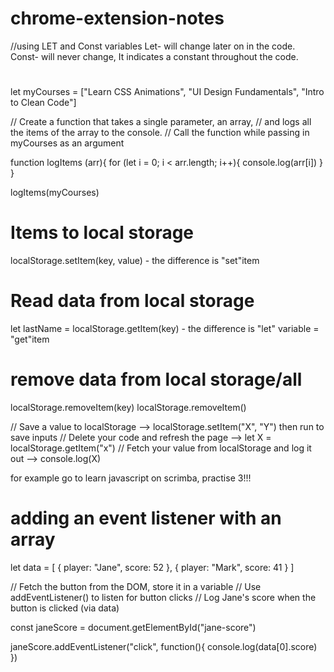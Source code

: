 # chrome-extension-notes
//using LET and Const variables
Let- will change later on in the code.
Const- will never change, It indicates a constant throughout the code.

#
let myCourses = ["Learn CSS Animations", "UI Design Fundamentals", "Intro to Clean Code"]

// Create a function that takes a single parameter, an array,
// and logs all the items of the array to the console.
// Call the function while passing in myCourses as an argument

function logItems (arr){
    for (let i = 0; i < arr.length; i++){
        console.log(arr[i])
    }
}

logItems(myCourses)

# Items to local storage
localStorage.setItem(key, value)  - the difference is "set"item

# Read data from local storage
let lastName = localStorage.getItem(key) - the difference is "let" variable = "get"item

# remove data from local storage/all
localStorage.removeItem(key)
localStorage.removeItem()

// Save a value to localStorage --> localStorage.setItem("X", "Y") then run to save inputs
// Delete your code and refresh the page --> let X = localStorage.getItem("x")
// Fetch your value from localStorage and log it out --> console.log(X)

for example go to learn javascript on scrimba, practise 3!!!

# adding an event listener with an array
let data = [
    {
        player: "Jane",
        score: 52
    }, 
    {
        player: "Mark",
        score: 41
    }
]

// Fetch the button from the DOM, store it in a variable
// Use addEventListener() to listen for button clicks
// Log Jane's score when the button is clicked (via data)

const janeScore = document.getElementById("jane-score")

janeScore.addEventListener("click", function(){
  console.log(data[0].score)  
})

